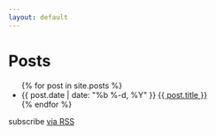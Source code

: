 ```yaml
---
layout: default
---
```


<div class="home">
<h1>Posts</h1>
<ul class="posts">
{% for post in site.posts %}
<li><span class="post-date">{{ post.date | date: "%b %-d, %Y" }}</span> <a class="post-link" href="{{ post.url }}">{{ post.title }}</a></li>
{% endfor %}
</ul>
<p class="rss-subscribe">subscribe <a href="/feed.xml">via RSS</a></p>
</div>
